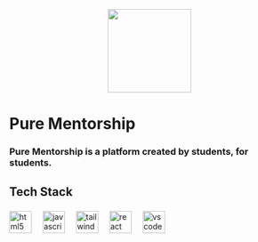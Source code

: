 <div align="center">
  <img height="150" src="https://static.wixstatic.com/media/1ff221_ac0436bb6fd64f99a9e8e846f0b8f194~mv2.png/v1/fill/w_90,h_99,al_c,q_85,usm_0.66_1.00_0.01,enc_auto/1ff221_ac0436bb6fd64f99a9e8e846f0b8f194~mv2.png"  />
</div>

###

<h1 align="left">Pure Mentorship</h1>

###

<h3 align="left">Pure Mentorship is a platform created by students, for students.</h3>

###

<h2 align="left">Tech Stack</h2>

###

<div align="left">
  <img src="https://cdn.jsdelivr.net/gh/devicons/devicon/icons/html5/html5-original.svg" height="40" alt="html5 logo"  />
  <img width="12" />
  <img src="https://cdn.jsdelivr.net/gh/devicons/devicon/icons/javascript/javascript-original.svg" height="40" alt="javascript logo"  />
  <img width="12" />
  <img src="https://cdn.jsdelivr.net/gh/devicons/devicon/icons/tailwindcss/tailwindcss-original-wordmark.svg" height="40" alt="tailwindcss logo"  />
  <img width="12" />
  <img src="https://cdn.jsdelivr.net/gh/devicons/devicon/icons/react/react-original.svg" height="40" alt="react logo"  />
  <img width="12" />
  <img src="https://cdn.jsdelivr.net/gh/devicons/devicon/icons/vscode/vscode-original.svg" height="40" alt="vscode logo"  />
</div>

###
